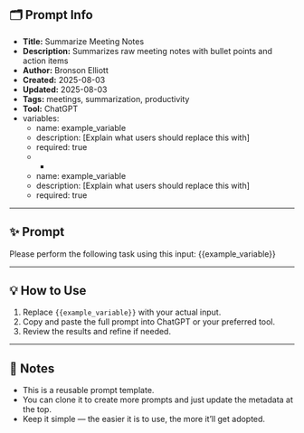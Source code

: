 ## 🗂 Prompt Info

- **Title:** Summarize Meeting Notes
- **Description:** Summarizes raw meeting notes with bullet points and action items
- **Author:** Bronson Elliott
- **Created:** 2025-08-03
- **Updated:** 2025-08-03
- **Tags:** meetings, summarization, productivity
- **Tool:** ChatGPT
- variables:
  - name: example_variable
  - description: [Explain what users should replace this with]
  - required: true
  - -
  - name: example_variable
  - description: [Explain what users should replace this with]
  - required: true

---

## ✨ Prompt

Please perform the following task using this input:
{{example_variable}}

---

## 💡 How to Use

1. Replace `{{example_variable}}` with your actual input.
2. Copy and paste the full prompt into ChatGPT or your preferred tool.
3. Review the results and refine if needed.

---

## 📌 Notes

- This is a reusable prompt template.
- You can clone it to create more prompts and just update the metadata at the top.
- Keep it simple — the easier it is to use, the more it’ll get adopted.
